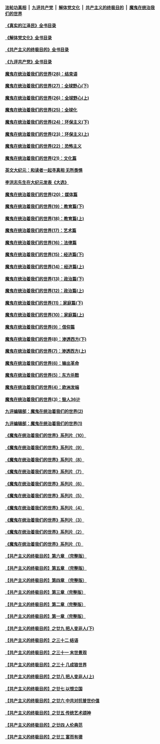 ####  [法轮功真相](../../../../basic/blob/master/README.md?t=05081401) &nbsp;|&nbsp; [九评共产党](../../../../9ping.md/blob/master/README.md?t=05081401) &nbsp;|&nbsp; [解体党文化](../../../../jtdwh.md/blob/master/README.md?t=05081401)  &nbsp;|&nbsp; [共产主义的终极目的](../../../../gczydzjmd.md/blob/master/README.md?t=05081401) &nbsp;|&nbsp; [魔鬼在统治我们的世界](../../../../mgztzwmdsj.md/blob/master/README.md?t=05081401) 

#### [《真实的江泽民》全书目录](../pages/nsc422/n13721399.md?t=05081401) 

#### [《解体党文化》全书目录](../pages/nsc422/n13721157.md?t=05081401) 

#### [《共产主义的终极目的》全书目录](../pages/nsc422/n13721048.md?t=05081401) 

#### [《九评共产党》全书目录](../pages/nsc422/n13708085.md?t=05081401) 

#### [魔鬼在统治着我们的世界(28)：结束语](../pages/nsc422/n10936246.md?t=05081401) 

#### [魔鬼在统治着我们的世界(27)：全球野心(下)](../pages/nsc422/n10928319.md?t=05081401) 

#### [魔鬼在统治着我们的世界(26)：全球野心(上)](../pages/nsc422/n10900318.md?t=05081401) 

#### [魔鬼在统治着我们的世界(25)：全球化](../pages/nsc422/n10788205.md?t=05081401) 

#### [魔鬼在统治着我们的世界(24)：环保主义(下)](../pages/nsc422/n10695307.md?t=05081401) 

#### [魔鬼在统治着我们的世界(23)：环保主义(上)](../pages/nsc422/n10688613.md?t=05081401) 

#### [魔鬼在统治着我们的世界(22)：恐怖主义](../pages/nsc422/n10614727.md?t=05081401) 

#### [魔鬼在统治着我们的世界(21)：文化篇](../pages/nsc422/n10597706.md?t=05081401) 

#### [英文大纪元：和读者一起寻真相 无所畏惧](../pages/nsc422/n12542027.md?t=05081401) 

#### [李洪志先生在大纪元发表《大选》](../pages/nsc422/n12534746.md?t=05081401) 

#### [魔鬼在统治着我们的世界(20)：媒体篇](../pages/nsc422/n10586579.md?t=05081401) 

#### [魔鬼在统治着我们的世界(19)：教育篇(下)](../pages/nsc422/n10564808.md?t=05081401) 

#### [魔鬼在统治着我们的世界(18)：教育篇(上)](../pages/nsc422/n10526970.md?t=05081401) 

#### [魔鬼在统治着我们的世界(17)：艺术篇](../pages/nsc422/n10499093.md?t=05081401) 

#### [魔鬼在统治着我们的世界(16)：法律篇](../pages/nsc422/n10485969.md?t=05081401) 

#### [魔鬼在统治着我们的世界(15)：经济篇(下)](../pages/nsc422/n10469975.md?t=05081401) 

#### [魔鬼在统治着我们的世界(14)：经济篇(上)](../pages/nsc422/n10457370.md?t=05081401) 

#### [魔鬼在统治着我们的世界(13)：政治篇(下)](../pages/nsc422/n10448270.md?t=05081401) 

#### [魔鬼在统治着我们的世界(12)：政治篇(上)](../pages/nsc422/n10444576.md?t=05081401) 

#### [魔鬼在统治着我们的世界(11)：家庭篇(下)](../pages/nsc422/n10440961.md?t=05081401) 

#### [魔鬼在统治着我们的世界(10)：家庭篇(上)](../pages/nsc422/n10435448.md?t=05081401) 

#### [魔鬼在统治着我们的世界(9)：信仰篇](../pages/nsc422/n10432159.md?t=05081401) 

#### [魔鬼在统治着我们的世界(8)：渗透西方(下)](../pages/nsc422/n10429603.md?t=05081401) 

#### [魔鬼在统治着我们的世界(7)：渗透西方(上)](../pages/nsc422/n10426013.md?t=05081401) 

#### [魔鬼在统治着我们的世界(6)：输出革命](../pages/nsc422/n10421536.md?t=05081401) 

#### [魔鬼在统治着我们的世界(5)：东方杀戮](../pages/nsc422/n10417707.md?t=05081401) 

#### [魔鬼在统治着我们的世界(4)：欧洲发端](../pages/nsc422/n10414890.md?t=05081401) 

#### [魔鬼在统治着我们的世界(3)：毁人36计](../pages/nsc422/n10411583.md?t=05081401) 

#### [九评编辑部：魔鬼在统治着我们的世界(2)](../pages/nsc422/n10410036.md?t=05081401) 

#### [九评编辑部：魔鬼在统治着我们的世界(1)](../pages/nsc422/n10406825.md?t=05081401) 

#### [《魔鬼在统治着我们的世界》系列片（10）](../pages/nsc422/n12292670.md?t=05081401) 

#### [《魔鬼在统治着我们的世界》系列片（9）](../pages/nsc422/n12290859.md?t=05081401) 

#### [《魔鬼在统治着我们的世界》系列片（8）](../pages/nsc422/n12287445.md?t=05081401) 

#### [《魔鬼在统治着我们的世界》系列片（7）](../pages/nsc422/n12283425.md?t=05081401) 

#### [《魔鬼在统治着我们的世界》系列片（6）](../pages/nsc422/n12282314.md?t=05081401) 

#### [《魔鬼在统治着我们的世界》系列片（5）](../pages/nsc422/n12281419.md?t=05081401) 

#### [《魔鬼在统治着我们的世界》系列片（4）](../pages/nsc422/n12274024.md?t=05081401) 

#### [《魔鬼在统治着我们的世界》系列片（3）](../pages/nsc422/n12271322.md?t=05081401) 

#### [《魔鬼在统治着我们的世界》系列片（2）](../pages/nsc422/n12269049.md?t=05081401) 

#### [《魔鬼在统治着我们的世界》系列片（1）](../pages/nsc422/n12267575.md?t=05081401) 

#### [【共产主义的终极目的】第六章 （完整版）](../pages/nsc422/n11428913.md?t=05081401) 

#### [【共产主义的终极目的】第五章 （完整版）](../pages/nsc422/n11428912.md?t=05081401) 

#### [【共产主义的终极目的】第四章 （完整版）](../pages/nsc422/n11428907.md?t=05081401) 

#### [【共产主义的终极目的】第三章（完整版）](../pages/nsc422/n11428848.md?t=05081401) 

#### [【共产主义的终极目的】第二章（完整版）](../pages/nsc422/n11428831.md?t=05081401) 

#### [【共产主义的终极目的】第一章（完整版）](../pages/nsc422/n11417651.md?t=05081401) 

#### [【共产主义的终极目的】之廿九 把人变非人(下)](../pages/nsc422/n11344140.md?t=05081401) 

#### [【共产主义的终极目的】之三十二 结语](../pages/nsc422/n11360535.md?t=05081401) 

#### [【共产主义的终极目的】之三十一 末世景观](../pages/nsc422/n11351129.md?t=05081401) 

#### [【共产主义的终极目的】之三十 几成狼世界](../pages/nsc422/n11348280.md?t=05081401) 

#### [【共产主义的终极目的】之廿八 把人变非人(上)](../pages/nsc422/n11340492.md?t=05081401) 

#### [【共产主义的终极目的】之廿七 以恨立国](../pages/nsc422/n11336944.md?t=05081401) 

#### [【共产主义的终极目的】之廿六 中共对抗普世价值](../pages/nsc422/n11324785.md?t=05081401) 

#### [【共产主义的终极目的】之廿五 传统艺术颂神](../pages/nsc422/n11296396.md?t=05081401) 

#### [【共产主义的终极目的】之廿四 人伦典范](../pages/nsc422/n11296397.md?t=05081401) 

#### [【共产主义的终极目的】之廿三 富而有德](../pages/nsc422/n11283598.md?t=05081401) 

